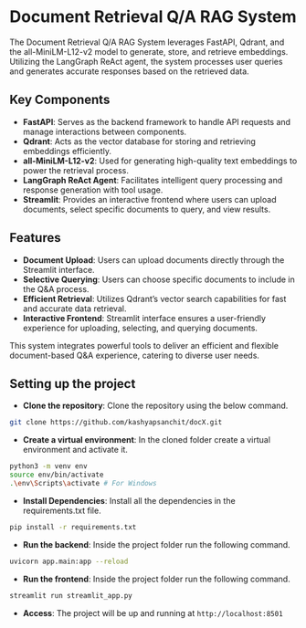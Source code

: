 # Document Retrieval Q/A RAG System

The Document Retrieval Q/A RAG System leverages FastAPI, Qdrant, and the all-MiniLM-L12-v2 model to generate, store, and retrieve embeddings. Utilizing the LangGraph ReAct agent, the system processes user queries and generates accurate responses based on the retrieved data.

## Key Components

- **FastAPI**: Serves as the backend framework to handle API requests and manage interactions between components.
- **Qdrant**: Acts as the vector database for storing and retrieving embeddings efficiently.
- **all-MiniLM-L12-v2**: Used for generating high-quality text embeddings to power the retrieval process.
- **LangGraph ReAct Agent**: Facilitates intelligent query processing and response generation with tool usage.
- **Streamlit**: Provides an interactive frontend where users can upload documents, select specific documents to query, and view results.

## Features

- **Document Upload**: Users can upload documents directly through the Streamlit interface.
- **Selective Querying**: Users can choose specific documents to include in the Q&A process.
- **Efficient Retrieval**: Utilizes Qdrant’s vector search capabilities for fast and accurate data retrieval.
- **Interactive Frontend**: Streamlit interface ensures a user-friendly experience for uploading, selecting, and querying documents.

This system integrates powerful tools to deliver an efficient and flexible document-based Q&A experience, catering to diverse user needs.

## Setting up the project

- **Clone the repository**: Clone the repository using the below command.
```bash
git clone https://github.com/kashyapsanchit/docX.git
```
- **Create a virtual environment**: In the cloned folder create a virtual environment and activate it.
```bash
python3 -m venv env
source env/bin/activate
.\env\Scripts\activate # For Windows
```
- **Install Dependencies**: Install all the dependencies in the requirements.txt file.
```bash
pip install -r requirements.txt
```
- **Run the backend**: Inside the project folder run the following command.
```bash
uvicorn app.main:app --reload
```
- **Run the frontend**: Inside the project folder run the following command.
```bash
streamlit run streamlit_app.py
```
- **Access**: The project will be up and running at `http://localhost:8501`

